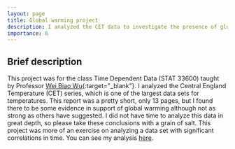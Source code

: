 ```yaml
---
layout: page
title: Global warming project
description: I analyzed the CET data to investigate the presence of global warming.
importance: 6
---
```


## Brief description

This project was for the class Time Dependent Data (STAT 33600) taught by Professor [Wei Biao Wu](https://www.stat.uchicago.edu/~wbwu/){:target="\_blank"}. I analyzed the Central England Temperature (CET) series, which is one of the largest data sets for temperatures. This report was a pretty short, only 13 pages, but I found there to be some evidence in support of global warming although not as strong as others have suggested. I did not have time to analyze this data in great depth, so please take these conclusions with a grain of salt. This project was more of an exercise on analyzing a data set with significant correlations in time. You can see my analysis <a href= "{{ '/assets/pdf/191203_globalwarming-project.pdf' | relative_url }}">here</a>. 
